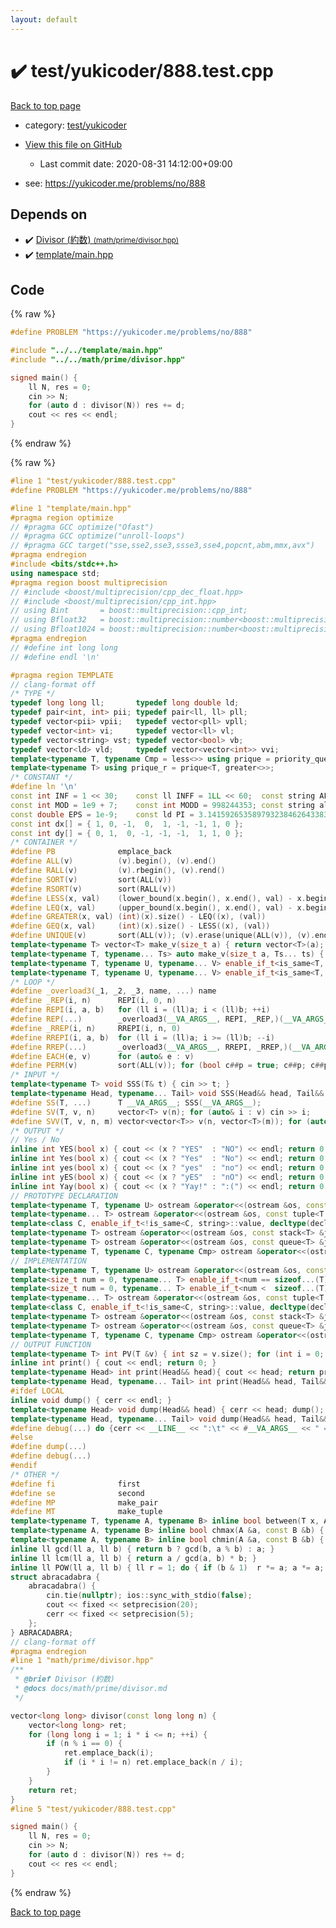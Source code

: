 ```yaml
---
layout: default
---
```


<!-- mathjax config similar to math.stackexchange -->
<script type="text/javascript" async
  src="https://cdnjs.cloudflare.com/ajax/libs/mathjax/2.7.5/MathJax.js?config=TeX-MML-AM_CHTML">
</script>
<script type="text/x-mathjax-config">
  MathJax.Hub.Config({
    TeX: { equationNumbers: { autoNumber: "AMS" }},
    tex2jax: {
      inlineMath: [ ['$','$'] ],
      processEscapes: true
    },
    "HTML-CSS": { matchFontHeight: false },
    displayAlign: "left",
    displayIndent: "2em"
  });
</script>

<script type="text/javascript" src="https://cdnjs.cloudflare.com/ajax/libs/jquery/3.4.1/jquery.min.js"></script>
<script src="https://cdn.jsdelivr.net/npm/jquery-balloon-js@1.1.2/jquery.balloon.min.js" integrity="sha256-ZEYs9VrgAeNuPvs15E39OsyOJaIkXEEt10fzxJ20+2I=" crossorigin="anonymous"></script>
<script type="text/javascript" src="../../../assets/js/copy-button.js"></script>
<link rel="stylesheet" href="../../../assets/css/copy-button.css" />


# :heavy_check_mark: test/yukicoder/888.test.cpp

<a href="../../../index.html">Back to top page</a>

* category: <a href="../../../index.html#de60e5ba474ac43bf7562c10f5977e2d">test/yukicoder</a>
* <a href="{{ site.github.repository_url }}/blob/master/test/yukicoder/888.test.cpp">View this file on GitHub</a>
    - Last commit date: 2020-08-31 14:12:00+09:00


* see: <a href="https://yukicoder.me/problems/no/888">https://yukicoder.me/problems/no/888</a>


## Depends on

* :heavy_check_mark: <a href="../../../library/math/prime/divisor.hpp.html">Divisor (約数) <small>(math/prime/divisor.hpp)</small></a>
* :heavy_check_mark: <a href="../../../library/template/main.hpp.html">template/main.hpp</a>


## Code

<a id="unbundled"></a>
{% raw %}
```cpp
#define PROBLEM "https://yukicoder.me/problems/no/888"

#include "../../template/main.hpp"
#include "../../math/prime/divisor.hpp"

signed main() {
    ll N, res = 0;
    cin >> N;
    for (auto d : divisor(N)) res += d;
    cout << res << endl;
}

```
{% endraw %}

<a id="bundled"></a>
{% raw %}
```cpp
#line 1 "test/yukicoder/888.test.cpp"
#define PROBLEM "https://yukicoder.me/problems/no/888"

#line 1 "template/main.hpp"
#pragma region optimize
// #pragma GCC optimize("Ofast")
// #pragma GCC optimize("unroll-loops")
// #pragma GCC target("sse,sse2,sse3,ssse3,sse4,popcnt,abm,mmx,avx")
#pragma endregion
#include <bits/stdc++.h>
using namespace std;
#pragma region boost multiprecision
// #include <boost/multiprecision/cpp_dec_float.hpp>
// #include <boost/multiprecision/cpp_int.hpp>
// using Bint       = boost::multiprecision::cpp_int;
// using Bfloat32   = boost::multiprecision::number<boost::multiprecision::cpp_dec_float<32>>;
// using Bfloat1024 = boost::multiprecision::number<boost::multiprecision::cpp_dec_float<1024>>;
#pragma endregion
// #define int long long
// #define endl '\n'

#pragma region TEMPLATE
// clang-format off
/* TYPE */
typedef long long ll;       typedef long double ld;
typedef pair<int, int> pii; typedef pair<ll, ll> pll;
typedef vector<pii> vpii;   typedef vector<pll> vpll;
typedef vector<int> vi;     typedef vector<ll> vl;
typedef vector<string> vst; typedef vector<bool> vb;
typedef vector<ld> vld;     typedef vector<vector<int>> vvi;
template<typename T, typename Cmp = less<>> using prique = priority_queue<T, vector<T>, Cmp>;
template<typename T> using prique_r = prique<T, greater<>>;
/* CONSTANT */
#define ln '\n'
const int INF = 1 << 30;    const ll INFF = 1LL << 60;  const string ALPHABET = "ABCDEFGHIJKLMNOPQRSTUVWXYZ";
const int MOD = 1e9 + 7;    const int MODD = 998244353; const string alphabet = "abcdefghijklmnopqrstuvwxyz";
const double EPS = 1e-9;    const ld PI = 3.14159265358979323846264338327950288;
const int dx[] = { 1, 0, -1,  0,  1, -1, -1, 1, 0 };
const int dy[] = { 0, 1,  0, -1, -1, -1,  1, 1, 0 };
/* CONTAINER */
#define PB              emplace_back
#define ALL(v)          (v).begin(), (v).end()
#define RALL(v)         (v).rbegin(), (v).rend()
#define SORT(v)         sort(ALL(v))
#define RSORT(v)        sort(RALL(v))
#define LESS(x, val)    (lower_bound(x.begin(), x.end(), val) - x.begin())
#define LEQ(x, val)     (upper_bound(x.begin(), x.end(), val) - x.begin())
#define GREATER(x, val) (int)(x).size() - LEQ((x), (val))
#define GEQ(x, val)     (int)(x).size() - LESS((x), (val))
#define UNIQUE(v)       sort(ALL(v)); (v).erase(unique(ALL(v)), (v).end())
template<typename T> vector<T> make_v(size_t a) { return vector<T>(a); }
template<typename T, typename... Ts> auto make_v(size_t a, Ts... ts) { return vector<decltype(make_v<T>(ts...))>(a, make_v<T>(ts...)); }
template<typename T, typename U, typename... V> enable_if_t<is_same<T, U>::value != 0> fill_v(U &u, const V... v) { u = U(v...); }
template<typename T, typename U, typename... V> enable_if_t<is_same<T, U>::value == 0> fill_v(U &u, const V... v) { for (auto &e : u) fill_v<T>(e, v...); }
/* LOOP */
#define _overload3(_1, _2, _3, name, ...) name
#define _REP(i, n)      REPI(i, 0, n)
#define REPI(i, a, b)   for (ll i = (ll)a; i < (ll)b; ++i)
#define REP(...)        _overload3(__VA_ARGS__, REPI, _REP,)(__VA_ARGS__)
#define _RREP(i, n)     RREPI(i, n, 0)
#define RREPI(i, a, b)  for (ll i = (ll)a; i >= (ll)b; --i)
#define RREP(...)       _overload3(__VA_ARGS__, RREPI, _RREP,)(__VA_ARGS__)
#define EACH(e, v)      for (auto& e : v)
#define PERM(v)         sort(ALL(v)); for (bool c##p = true; c##p; c##p = next_permutation(ALL(v)))
/* INPUT */
template<typename T> void SSS(T& t) { cin >> t; }
template<typename Head, typename... Tail> void SSS(Head&& head, Tail&&... tail) { cin >> head; SSS(tail...); }
#define SS(T, ...)      T __VA_ARGS__; SSS(__VA_ARGS__);
#define SV(T, v, n)     vector<T> v(n); for (auto& i : v) cin >> i;
#define SVV(T, v, n, m) vector<vector<T>> v(n, vector<T>(m)); for (auto& r : v) for (auto& i : r) cin >> i;
/* OUTPUT */
// Yes / No
inline int YES(bool x) { cout << (x ? "YES"  : "NO") << endl; return 0; }
inline int Yes(bool x) { cout << (x ? "Yes"  : "No") << endl; return 0; }
inline int yes(bool x) { cout << (x ? "yes"  : "no") << endl; return 0; }
inline int yES(bool x) { cout << (x ? "yES"  : "nO") << endl; return 0; }
inline int Yay(bool x) { cout << (x ? "Yay!" : ":(") << endl; return 0; }
// PROTOTYPE DECLARATION
template<typename T, typename U> ostream &operator<<(ostream &os, const pair<T, U> &j);
template<typename... T> ostream &operator<<(ostream &os, const tuple<T...> &t);
template<class C, enable_if_t<!is_same<C, string>::value, decltype(declval<const C &>().begin(), nullptr)> = nullptr> ostream& operator<<(ostream &os, const C &c);
template<typename T> ostream &operator<<(ostream &os, const stack<T> &j);
template<typename T> ostream &operator<<(ostream &os, const queue<T> &j);
template<typename T, typename C, typename Cmp> ostream &operator<<(ostream &os, const priority_queue<T, C, Cmp> &j);
// IMPLEMENTATION
template<typename T, typename U> ostream &operator<<(ostream &os, const pair<T, U> &j) { return os << '{' << j.first << ", " << j.second << '}'; }
template<size_t num = 0, typename... T> enable_if_t<num == sizeof...(T)> PRINT_TUPLE(ostream &os, const tuple<T...> &t) {}
template<size_t num = 0, typename... T> enable_if_t<num <  sizeof...(T)> PRINT_TUPLE(ostream &os, const tuple<T...> &t) { os << get<num>(t); if (num + 1 < sizeof...(T)) os << ", "; PRINT_TUPLE<num + 1>(os, t); }
template<typename... T> ostream &operator<<(ostream &os, const tuple<T...> &t) { PRINT_TUPLE(os << '{', t); return os << '}'; }
template<class C, enable_if_t<!is_same<C, string>::value, decltype(declval<const C &>().begin(), nullptr)>> ostream& operator<<(ostream &os, const C &c) { os << '{'; for (auto it = begin(c); it != end(c); it++) { if (begin(c) != it) os << ", "; os << *it; } return os << '}'; }
template<typename T> ostream &operator<<(ostream &os, const stack<T> &j) { deque<T> d; for (auto c = j; !c.empty(); c.pop()) d.push_front(c.top());  return os << d; }
template<typename T> ostream &operator<<(ostream &os, const queue<T> &j) { deque<T> d; for (auto c = j; !c.empty(); c.pop()) d.push_back(c.front()); return os << d; }
template<typename T, typename C, typename Cmp> ostream &operator<<(ostream &os, const priority_queue<T, C, Cmp> &j) { deque<T> d; for (auto c = j; !c.empty(); c.pop()) d.push_front(c.top());  return os << d; }
// OUTPUT FUNCTION
template<typename T> int PV(T &v) { int sz = v.size(); for (int i = 0; i < sz; ++i) cout << v[i] << " \n"[i == sz - 1]; return 0; }
inline int print() { cout << endl; return 0; }
template<typename Head> int print(Head&& head){ cout << head; return print(); }
template<typename Head, typename... Tail> int print(Head&& head, Tail&&... tail) { cout << head << " "; return print(forward<Tail>(tail)...); }
#ifdef LOCAL
inline void dump() { cerr << endl; }
template<typename Head> void dump(Head&& head) { cerr << head; dump(); }
template<typename Head, typename... Tail> void dump(Head&& head, Tail&&... tail) { cerr << head << ", "; dump(forward<Tail>(tail)...); }
#define debug(...) do {cerr << __LINE__ << ":\t" << #__VA_ARGS__ << " = "; dump(__VA_ARGS__); } while (false)
#else
#define dump(...)
#define debug(...)
#endif
/* OTHER */
#define fi              first
#define se              second
#define MP              make_pair
#define MT              make_tuple
template<typename T, typename A, typename B> inline bool between(T x, A a, B b) { return ((a <= x) && (x < b)); }
template<typename A, typename B> inline bool chmax(A &a, const B &b) { if (a < b) { a = b; return true; } return false; }
template<typename A, typename B> inline bool chmin(A &a, const B &b) { if (a > b) { a = b; return true; } return false; }
inline ll gcd(ll a, ll b) { return b ? gcd(b, a % b) : a; }
inline ll lcm(ll a, ll b) { return a / gcd(a, b) * b; }
inline ll POW(ll a, ll b) { ll r = 1; do { if (b & 1)  r *= a; a *= a; } while (b >>= 1); return r; }
struct abracadabra {
    abracadabra() {
        cin.tie(nullptr); ios::sync_with_stdio(false);
        cout << fixed << setprecision(20);
        cerr << fixed << setprecision(5);
    };
} ABRACADABRA;
// clang-format off
#pragma endregion
#line 1 "math/prime/divisor.hpp"
/**
 * @brief Divisor (約数)
 * @docs docs/math/prime/divisor.md
 */

vector<long long> divisor(const long long n) {
    vector<long long> ret;
    for (long long i = 1; i * i <= n; ++i) {
        if (n % i == 0) {
            ret.emplace_back(i);
            if (i * i != n) ret.emplace_back(n / i);
        }
    }
    return ret;
}
#line 5 "test/yukicoder/888.test.cpp"

signed main() {
    ll N, res = 0;
    cin >> N;
    for (auto d : divisor(N)) res += d;
    cout << res << endl;
}

```
{% endraw %}

<a href="../../../index.html">Back to top page</a>

